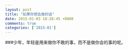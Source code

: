 ```yaml
---
layout: post
title: "如果你想去做的话"
date: 2015-01-03 18:28:45 +0800
comments: true
categories:	['2015-01']
---
```


###少年，年轻是用来做你不敢的事，而不是做你会的事的呢。
